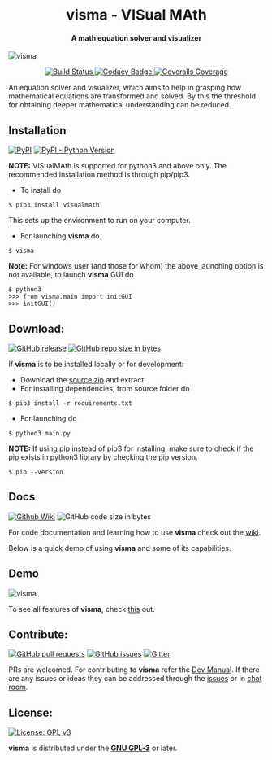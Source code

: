 <h1 align="center">
  visma - VISual MAth
</h1>

<h4 align="center">
A math equation solver and visualizer
</h4>

![visma](https://raw.githubusercontent.com/wiki/aerospaceresearch/visma/assets/banner.png)

<p align="center">
  <a href="https://travis-ci.org/aerospaceresearch/visma">
    <img alt="Build Status" src="https://img.shields.io/travis/aerospaceresearch/visma.svg?style=for-the-badge">
  </a>
  <a href="https://www.codacy.com/app/aerospaceresearch/visma">
    <img alt="Codacy Badge" src="https://img.shields.io/codacy/grade/bed991e6ae14471d858c0890510ca8d2.svg?style=for-the-badge">
  </a>
  <a href="https://coveralls.io/github/aerospaceresearch/visma">
    <img alt="Coveralls Coverage" src="https://img.shields.io/coveralls/github/aerospaceresearch/visma.svg?style=for-the-badge">
  </a>
</p>


An equation solver and visualizer, which aims to help in grasping how mathematical equations are transformed and solved. By this the threshold for obtaining deeper mathematical understanding can be reduced.


## Installation

[![PyPI](https://img.shields.io/pypi/v/VISualMAth.svg?style=for-the-badge)](https://pypi.org/project/VISualMAth)
[![PyPI - Python Version](https://img.shields.io/pypi/pyversions/VISualMAth.svg?style=for-the-badge)](https://pypi.org/project/VISualMAth)

**NOTE:** VISualMAth is supported for python3 and above only. The recommended installation method is through pip/pip3.

- To install do

```shell
$ pip3 install visualmath
```

This sets up the environment to run on your computer.

- For launching **visma** do

```shell
$ visma
```

**Note:** For windows user (and those for whom) the above launching option is not available, to launch **visma** GUI do

```shell
$ python3
>>> from visma.main import initGUI
>>> initGUI()
```


## Download:


[![GitHub release](https://img.shields.io/github/release/aerospaceresearch/visma/all.svg?style=for-the-badge)](https://github.com/aerospaceresearch/visma/releases)
[![GitHub repo size in bytes](https://img.shields.io/github/repo-size/aerospaceresearch/visma.svg?style=for-the-badge)](https://github.com/aerospaceresearch/visma/releases)


If **visma** is to be installed locally or for development:

- Download the [source zip](https://github.com/aerospaceresearch/visma/archive/master.zip) and extract.
- For installing dependencies, from source folder do

```shell
$ pip3 install -r requirements.txt
```

- For launching do

```shell
$ python3 main.py
```

**NOTE:** If using pip instead of pip3 for installing, make sure to check if the pip exists in python3 library by checking the pip version.

```shell
$ pip --version
```

## Docs

[![Github Wiki](https://img.shields.io/badge/wiki-visma-green.svg?style=for-the-badge)](https://github.com/aerospaceresearch/visma/wiki)
![GitHub code size in bytes](https://img.shields.io/github/languages/code-size/aerospaceresearch/visma.svg?style=for-the-badge)

For code documentation and learning how to use **visma** check out the [wiki](https://github.com/aerospaceresearch/visma/wiki).

Below is a quick demo of using **visma** and some of its capabilities.


## Demo

![visma](https://raw.githubusercontent.com/wiki/aerospaceresearch/visma/assets/demo.gif)

To see all features of **visma**, check [this](https://github.com/aerospaceresearch/visma/wiki/Features) out.


## Contribute:

[![GitHub pull requests](https://img.shields.io/github/issues-pr/aerospaceresearch/visma.svg?style=for-the-badge)](https://github.com/aerospaceresearch/visma/pulls)
[![GitHub issues](https://img.shields.io/github/issues/aerospaceresearch/visma.svg?style=for-the-badge)](https://github.com/aerospaceresearch/visma/issues)
[![Gitter](https://img.shields.io/gitter/room/aerospaceresearch/visma.svg?style=for-the-badge)](https://gitter.im/aerospaceresearch/visma)

PRs are welcomed. For contributing to **visma** refer the [Dev Manual](https://github.com/aerospaceresearch/visma/wiki/DevMan). If there are any issues or ideas they can be addressed through the [issues](https://github.com/aerospaceresearch/visma/issues) or in [chat room](https://gitter.im/aerospaceresearch/visma).


## License:

[![License: GPL v3](https://img.shields.io/github/license/aerospaceresearch/visma.svg?style=for-the-badge)](https://github.com/aerospaceresearch/visma/blob/master/LICENSE)

**visma** is distributed under the [**GNU GPL-3**](https://github.com/aerospaceresearch/visma/blob/master/LICENSE) or later.
